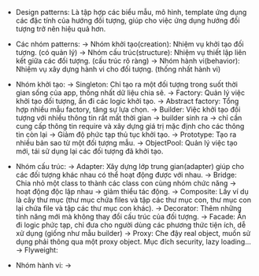 * Design patterns: Là tập hợp các biểu mẫu, mô hình, template ứng dụng các đặc tính của hướng đối tượng, giúp cho việc ứng dụng hướng đối tượng trở nên hiệu quả hơn.

* Các nhóm patterns:
 -> Nhóm khởi tạo(creation): Nhiệm vụ khởi tạo đối tượng. (có quản lý)
 -> Nhóm cấu trúc(structure): Nhiệm vụ thiết lập liên kết giữa các đối tượng. (cấu trúc rõ ràng)
 -> Nhóm hành vi(behavior): Nhiệm vụ xây dựng hành vi cho đối tượng. (thống nhất hành vi)

* Nhóm khởi tạo:
 -> Singleton: Chỉ tạo ra một đối tượng trong suốt thời gian sống của app, thống nhất dữ liệu chia sẽ.
 -> Factory: Quản lý việc khởi tạo đối tượng, ẩn đi các logic khởi tạo.
 -> Abstract factory: Tổng hợp nhiều mẫu factory, tăng sự lựa chọn.
 -> Builder: Việc khởi tạo đối tượng với nhiều thông tin rất mất thời gian -> builder sinh ra -> chỉ cần cung cấp thông tin require và xây dựng giá trị mặc định cho các thông tin còn lại -> Giảm độ phức tạp thủ tục khởi tạo.
 -> Prototype: Tạo ra nhiều bản sao từ một đối tượng mẫu.
 -> ObjectPool: Quản lý việc tạo mới, tái sử dụng lại các đối tượng đã khởi tạo.

* Nhóm cấu trúc:
 -> Adapter: Xây dựng lớp trung gian(adapter) giúp cho các đối tượng khác nhau có thể hoạt động được với nhau.
 -> Bridge: Chia nhỏ một class to thành các class con cùng nhóm chức năng -> hoạt động độc lập nhau -> giảm thiểu tác động.
 -> Composite: Lấy ví dụ là cây thư mục (thư mục chứa files và tập các thư mục con, thư mục con lại chứa file và tập các thư mục con khác).
 -> Decorator: Thêm những tính năng mới mà không thay đổi cấu trúc của đối tượng.
 -> Facade: Ẩn đi logic phức tạp, chỉ đưa cho người dùng các phương thức tiện ích, dễ xử dụng (giống như mẫu builder)
 -> Proxy: Che đậy real object, muốn sử dụng phải thông qua một proxy object. Mục đích security, lazy loading...
 -> Flyweight:

* Nhóm hành vi:
 ->

